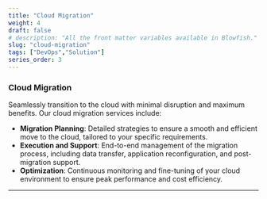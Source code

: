 ```yaml
---
title: "Cloud Migration"
weight: 4
draft: false
# description: "All the front matter variables available in Blowfish."
slug: "cloud-migration"
tags: ["DevOps","Solution"]
series_order: 3
---
```

### Cloud Migration
Seamlessly transition to the cloud with minimal disruption and maximum benefits. Our cloud migration services include:
- **Migration Planning**: Detailed strategies to ensure a smooth and efficient move to the cloud, tailored to your specific requirements.
- **Execution and Support**: End-to-end management of the migration process, including data transfer, application reconfiguration, and post-migration support.
- **Optimization**: Continuous monitoring and fine-tuning of your cloud environment to ensure peak performance and cost efficiency.


---